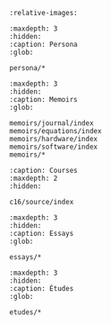 ```{include} ../README.md
:relative-images:
```

```{toctree}
:maxdepth: 3
:hidden:
:caption: Persona 
:glob:

persona/*
```

```{toctree}
:maxdepth: 3
:hidden:
:caption: Memoirs
:glob:

memoirs/journal/index
memoirs/equations/index
memoirs/hardware/index
memoirs/software/index
memoirs/*
```

```{toctree}
:caption: Courses 
:maxdepth: 2
:hidden:

c16/source/index
```

```{toctree}
:maxdepth: 3
:hidden:
:caption: Essays 
:glob:

essays/*
```

```{toctree}
:maxdepth: 3
:hidden:
:caption: Études 
:glob:

etudes/*
```
